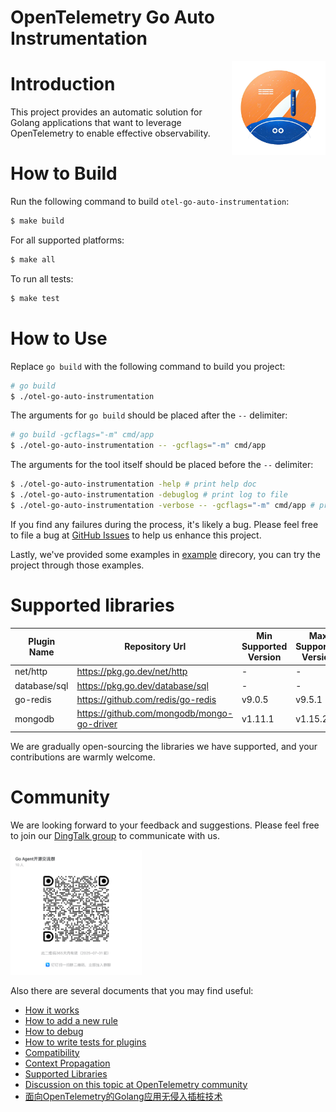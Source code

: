 # OpenTelemetry Go Auto Instrumentation

<img src="docs/logo.png" height="150" align="right">

# Introduction

This project provides an automatic solution for Golang applications that want to
leverage OpenTelemetry to enable effective observability.

# How to Build

Run the following command to build `otel-go-auto-instrumentation`:

```bash
$ make build
```

For all supported platforms:

```bash
$ make all
```

To run all tests:

```bash
$ make test
```

# How to Use

Replace `go build` with the following command to build you project:

```bash
# go build
$ ./otel-go-auto-instrumentation
```

The arguments for `go build` should be placed after the `--` delimiter:

```bash
# go build -gcflags="-m" cmd/app
$ ./otel-go-auto-instrumentation -- -gcflags="-m" cmd/app
```

The arguments for the tool itself should be placed before the `--` delimiter:

```bash
$ ./otel-go-auto-instrumentation -help # print help doc
$ ./otel-go-auto-instrumentation -debuglog # print log to file
$ ./otel-go-auto-instrumentation -verbose -- -gcflags="-m" cmd/app # print verbose log
```

If you find any failures during the process, it's likely a bug.
Please feel free to file a bug
at [GitHub Issues](https://github.com/alibaba/opentelemetry-go-auto-instrumentation/issues)
to help us enhance this project.

Lastly, we've provided some examples in [example](/example/) direcory, you can try the project through those examples.

# Supported libraries

| Plugin Name  | Repository Url                             | Min Supported Version | Max Supported Version |
|--------------|--------------------------------------------|-----------------------|-----------------------|
| net/http     | https://pkg.go.dev/net/http                | -                     | -                     |
| database/sql | https://pkg.go.dev/database/sql            | -                     | -                     |
| go-redis     | https://github.com/redis/go-redis          | v9.0.5                | v9.5.1                |
| mongodb      | https://github.com/mongodb/mongo-go-driver | v1.11.1               | v1.15.2               |

We are gradually open-sourcing the libraries we have supported, and your contributions are warmly welcome.

# Community

We are looking forward to your feedback and suggestions. Please feel free to join our [DingTalk group](https://qr.dingtalk.com/action/joingroup?code=v1,k1,GyDX5fUTYnJ0En8MrVbHBYTGUcPXJ/NdsmLODGibd0w=&_dt_no_comment=1&origin=11? ) to communicate with us.

<img src="docs/dingtalk.png" height="200">

Also there are several documents that you may find useful:

- [How it works](./docs/how-it-works.md)
- [How to add a new rule](./docs/how-to-add-a-new-rule.md)
- [How to debug](./docs/how-to-debug.md)
- [How to write tests for plugins](./docs/how-to-write-tests-for-plugins.md)
- [Compatibility](./docs/compatibility.md)
- [Context Propagation](https://github.com/alibaba/opentelemetry-go-auto-instrumentation/blob/main/docs/context-propagation.md)
- [Supported Libraries](./docs/supported-libraries.md)
- [Discussion on this topic at OpenTelemetry community](https://github.com/open-telemetry/community/issues/1961)
- [面向OpenTelemetry的Golang应用无侵入插桩技术](https://mp.weixin.qq.com/s/FKCwzRB5Ujhe1stOH2ibXg)
